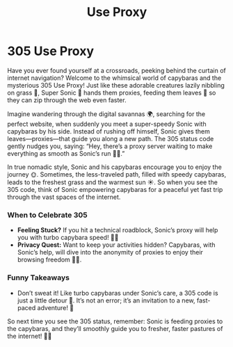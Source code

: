 ﻿---
category: 3xx
code: 305
cover: https://firebasestorage.googleapis.com/v0/b/capy-http.appspot.com/o/Capy-305-750x600.webp?alt=media
thumbnail: https://firebasestorage.googleapis.com/v0/b/capy-http.appspot.com/o/Capy-305-250x200.webp?alt=media
coverAlt: Use Proxy
description: Use Proxy
pubDate: 2014-06-01
tags:
- 3xx
title: Use Proxy
---


# 305 Use Proxy

Have you ever found yourself at a crossroads, peeking behind the curtain of internet navigation? Welcome to the whimsical world of capybaras and the mysterious 305 Use Proxy! Just like these adorable creatures lazily nibbling on grass 🌿, Super Sonic 🦔 hands them proxies, feeding them leaves 🍃 so they can zip through the web even faster.

Imagine wandering through the digital savannas 🌍, searching for the perfect website, when suddenly you meet a super-speedy Sonic with capybaras by his side. Instead of rushing off himself, Sonic gives them leaves—proxies—that guide you along a new path. The 305 status code gently nudges you, saying: “Hey, there’s a proxy server waiting to make everything as smooth as Sonic’s run 🏃‍♂️.”

In true nomadic style, Sonic and his capybaras encourage you to enjoy the journey 🌞. Sometimes, the less-traveled path, filled with speedy capybaras, leads to the freshest grass and the warmest sun ☀️. So when you see the 305 code, think of Sonic empowering capybaras for a peaceful yet fast trip through the vast spaces of the internet.

### When to Celebrate 305

- **Feeling Stuck?** If you hit a technical roadblock, Sonic’s proxy will help you with turbo capybara speed! 🌿💨
- **Privacy Quest:**  Want to keep your activities hidden? Capybaras, with Sonic’s help, will dive into the anonymity of proxies to enjoy their browsing freedom 🕵️‍♀️.


### Funny Takeaways

- Don’t sweat it! Like turbo capybaras under Sonic’s care, a 305 code is just a little detour 🚧. It’s not an error; it’s an invitation to a new, fast-paced adventure! 🎉

So next time you see the 305 status, remember: Sonic is feeding proxies to the capybaras, and they’ll smoothly guide you to fresher, faster pastures of the internet! 🌱✨
